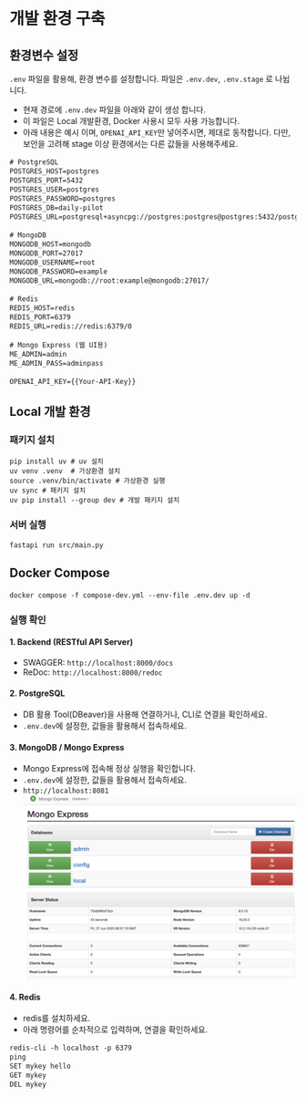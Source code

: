 # 개발 환경 구축
## 환경변수 설정
 `.env` 파일을 활용해, 환경 변수를 설정합니다. 파일은 `.env.dev`, `.env.stage` 로 나뉩니다.
- 현재 경로에 `.env.dev` 파일을 아래와 같이 생성 합니다.
- 이 파일은 Local 개발환경, Docker 사용시 모두 사용 가능합니다.
- 아래 내용은 예시 이며, `OPENAI_API_KEY`만 넣어주시면, 제대로 동작합니다.
다만, 보안을 고려해 stage 이상 환경에서는 다른 값들을 사용해주세요.


```text
# PostgreSQL
POSTGRES_HOST=postgres
POSTGRES_PORT=5432
POSTGRES_USER=postgres
POSTGRES_PASSWORD=postgres
POSTGRES_DB=daily-pilot
POSTGRES_URL=postgresql+asyncpg://postgres:postgres@postgres:5432/postgres

# MongoDB
MONGODB_HOST=mongodb
MONGODB_PORT=27017
MONGODB_USERNAME=root
MONGODB_PASSWORD=example
MONGODB_URL=mongodb://root:example@mongodb:27017/

# Redis
REDIS_HOST=redis
REDIS_PORT=6379
REDIS_URL=redis://redis:6379/0

# Mongo Express (웹 UI용)
ME_ADMIN=admin
ME_ADMIN_PASS=adminpass

OPENAI_API_KEY={{Your-API-Key}}
```

## Local 개발 환경
### 패키지 설치
```shell
pip install uv # uv 설치
uv venv .venv  # 가상환경 설치
source .venv/bin/activate # 가상환경 실행
uv sync # 패키지 설치
uv pip install --group dev # 개발 패키지 설치
```
### 서버 실행
```shell
fastapi run src/main.py
```

## Docker Compose
```shell
docker compose -f compose-dev.yml --env-file .env.dev up -d
```
### 실행 확인
#### 1. Backend (RESTful API Server)
- SWAGGER: `http://localhost:8000/docs`
- ReDoc: `http://localhost:8000/redoc`

#### 2. PostgreSQL
- DB 활용 Tool(DBeaver)을 사용해 연결하거나, CLI로 연결을 확인하세요.
- `.env.dev`에 설정한, 값들을 활용해서 접속하세요.

#### 3. MongoDB / Mongo Express
- Mongo Express에 접속해 정상 실행을 확인합니다.
- `.env.dev`에 설정한, 값들을 활용해서 접속하세요.
- `http://localhost:8081`
![alt text](./assets/readme_mongodb.png)

#### 4. Redis
- redis를 설치하세요.
- 아래 명령어를 순차적으로 입력하며, 연결을 확인하세요.
```shell
redis-cli -h localhost -p 6379
ping
SET mykey hello
GET mykey
DEL mykey
```